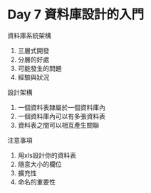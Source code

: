 # Day 7 資料庫設計的入門

資料庫系統架構

1. 三層式開發
2. 分層的好處
3. 可能發生的問題
4. 經驗與狀況

設計架構

1. 一個資料表隸屬於一個資料庫內
2. 一個資料庫內可以有多張資料表
3. 資料表之間可以相互產生關聯

注意事項

1. 用xls設計你的資料表
2. 隨意大小的欄位
3. 擴充性
4. 命名的重要性



